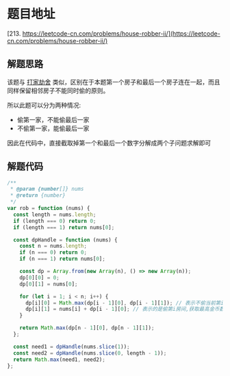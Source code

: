 # 题目地址

[213. https://leetcode-cn.com/problems/house-robber-ii/](https://leetcode-cn.com/problems/house-robber-ii/)

## 解题思路

该题与 [打家劫舍](./198.%20打家劫舍.md) 类似，区别在于本题第一个房子和最后一个房子连在一起，而且同样保留相邻房子不能同时偷的原则。

所以此题可以分为两种情况:

- 偷第一家，不能偷最后一家
- 不偷第一家，能偷最后一家

因此在代码中，直接截取掉第一个和最后一个数字分解成两个子问题求解即可

## 解题代码

```js
/**
 * @param {number[]} nums
 * @return {number}
 */
var rob = function (nums) {
  const length = nums.length;
  if (length === 0) return 0;
  if (length === 1) return nums[0];

  const dpHandle = function (nums) {
    const n = nums.length;
    if (n === 0) return 0;
    if (n === 1) return nums[0];

    const dp = Array.from(new Array(n), () => new Array(n));
    dp[0][0] = 0;
    dp[0][1] = nums[0];

    for (let i = 1; i < n; i++) {
      dp[i][0] = Math.max(dp[i - 1][0], dp[i - 1][1]); // 表示不偷当前第i个房间,获取最高金币数
      dp[i][1] = nums[i] + dp[i - 1][0]; // 表示的是偷第i房间,获取最高金币数
    }

    return Math.max(dp[n - 1][0], dp[n - 1][1]);
  };

  const need1 = dpHandle(nums.slice(1));
  const need2 = dpHandle(nums.slice(0, length - 1));
  return Math.max(need1, need2);
};
```
